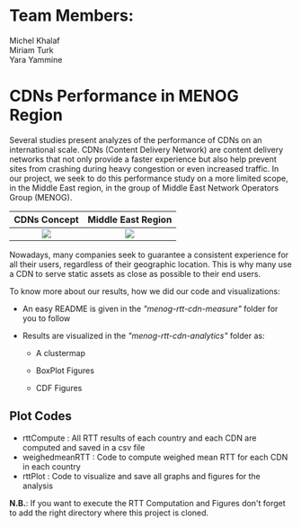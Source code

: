 Team Members:
=============
Michel Khalaf  
Miriam Turk  
Yara Yammine  

# CDNs Performance in MENOG Region


Several studies present analyzes of the performance of CDNs on an international scale. CDNs (Content Delivery Network) are content delivery networks that not only provide a faster experience but also help prevent sites from crashing during heavy congestion or even increased traffic. In our project, we seek to do this performance study on a more limited scope, in the Middle East region, in the group of Middle East Network Operators Group (MENOG).


CDNs Concept |  Middle East Region
:-------------------------:|:-------------------------:
![](https://www.themexpert.com/images/easyblog_articles/273/b2ap3_large_cdn_cover.png)  |  ![](https://lh3.googleusercontent.com/proxy/LaPohduRZtqSvCdHR-YbcbiUSRbS-8FmlioVn8sKg4XzpjEXgypD9zQAoC8blmqD8wNXuagkysbLoFKUYuJGxDeZy_v5ZKFtr7Ffv_dI6YfmFYbF2IFFLfqS1K0jK_-OmDHlP8KSAHA)

Nowadays, many companies seek to guarantee a consistent experience for all their users, regardless of their geographic location. This is why many use a CDN to serve static assets as close as possible to their end users.

To know more about our results, how we did our code and visualizations:

 - An easy README is given in the *"menog-rtt-cdn-measure"* folder for you to follow

 - Results are visualized in the *"menog-rtt-cdn-analytics"* folder as:

    - A clustermap

    - BoxPlot Figures

    - CDF Figures

## Plot Codes

- rttCompute : All RTT results of each country and each CDN are computed and saved in a csv file
- weighedmeanRTT : Code to compute weighed mean RTT for each CDN in each country
- rttPlot : Code to visualize and save all graphs and figures for the analysis

__N.B.__: If you want to execute the RTT Computation and Figures don't forget to add the right directory where this project is cloned.

